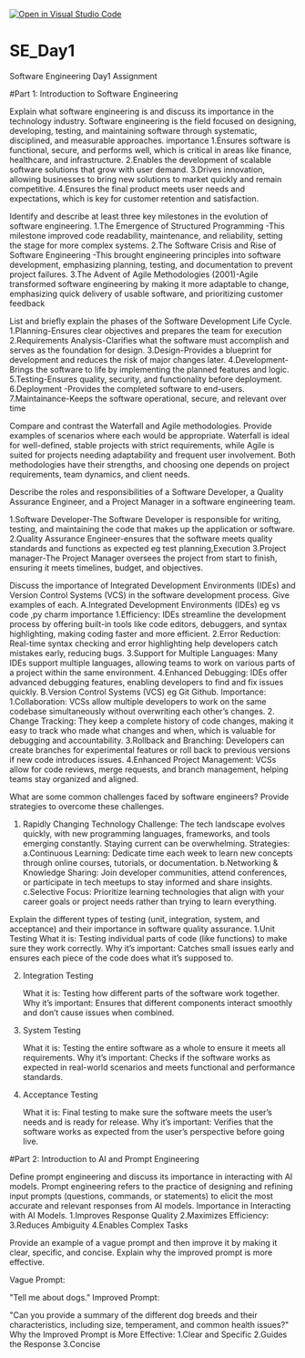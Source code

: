 [![Open in Visual Studio Code](https://classroom.github.com/assets/open-in-vscode-2e0aaae1b6195c2367325f4f02e2d04e9abb55f0b24a779b69b11b9e10269abc.svg)](https://classroom.github.com/online_ide?assignment_repo_id=16960539&assignment_repo_type=AssignmentRepo)
# SE_Day1
Software Engineering Day1 Assignment

#Part 1: Introduction to Software Engineering

Explain what software engineering is and discuss its importance in the technology industry.
Software engineering  is the field focused on designing, developing, testing, and maintaining software through systematic, disciplined, and measurable approaches.
importance 
1.Ensures software is functional, secure, and performs well, which is critical in areas like finance, healthcare, and infrastructure.
2.Enables the development of scalable software solutions that grow with user demand.
3.Drives innovation, allowing businesses to bring new solutions to market quickly and remain competitive.
4.Ensures the final product meets user needs and expectations, which is key for customer retention and satisfaction.

Identify and describe at least three key milestones in the evolution of software engineering.
1.The Emergence of Structured Programming -This milestone improved code readability, maintenance, and reliability, setting the stage for more complex systems.
2.The Software Crisis and Rise of Software Engineering -This brought engineering principles into software development, emphasizing planning, testing, and documentation to prevent project failures.
3.The Advent of Agile Methodologies (2001)-Agile transformed software engineering by making it more adaptable to change, emphasizing quick delivery of usable software, and prioritizing customer feedback

List and briefly explain the phases of the Software Development Life Cycle.
1.Planning-Ensures clear objectives and prepares the team for execution
2.Requirements Analysis-Clarifies what the software must accomplish and serves as the foundation for design.
3.Design-Provides a blueprint for development and reduces the risk of major changes later.
4.Development-Brings the software to life by implementing the planned features and logic.
5.Testing-Ensures quality, security, and functionality before deployment.
6.Deployment -Provides the completed software to end-users.
7.Maintainance-Keeps the software operational, secure, and relevant over time


Compare and contrast the Waterfall and Agile methodologies. Provide examples of scenarios where each would be appropriate.
 Waterfall is ideal for well-defined, stable projects with strict requirements, while Agile is suited for projects needing adaptability and frequent user involvement. Both methodologies have their strengths, and choosing one depends on project requirements, team dynamics, and client needs.


Describe the roles and responsibilities of a Software Developer, a Quality Assurance Engineer, and a Project Manager in a software engineering team.

1.Software Developer-The Software Developer is responsible for writing, testing, and maintaining the code that makes up the application or software.
2.Quality Assurance Engineer-ensures that the software meets quality standards and functions as expected eg test planning,Execution
3.Project manager-The Project Manager oversees the project from start to finish, ensuring it meets timelines, budget, and objectives.

Discuss the importance of Integrated Development Environments (IDEs) and Version Control Systems (VCS) in the software development process. Give examples of each.
A.Integrated Development Environments (IDEs) eg vs code ,py charm
importance
1.Efficiency: IDEs streamline the development process by offering built-in tools like code editors, debuggers, and syntax highlighting, making coding faster and more efficient.
2.Error Reduction: Real-time syntax checking and error highlighting help developers catch mistakes early, reducing bugs.
3.Support for Multiple Languages: Many IDEs support multiple languages, allowing teams to work on various parts of a project within the same environment.
4.Enhanced Debugging: IDEs offer advanced debugging features, enabling developers to find and fix issues quickly.
B.Version Control Systems (VCS) eg Git Github.
Importance:
1.Collaboration: VCSs allow multiple developers to work on the same codebase simultaneously without overwriting each other’s changes.
2. Change Tracking: They keep a complete history of code changes, making it easy to track who made what changes and when, which is valuable for debugging and accountability.
3.Rollback and Branching: Developers can create branches for experimental features or roll back to previous versions if new code introduces issues.
4.Enhanced Project Management: VCSs allow for code reviews, merge requests, and branch management, helping teams stay organized and aligned.

What are some common challenges faced by software engineers? Provide strategies to overcome these challenges.
1. Rapidly Changing Technology
   Challenge: The tech landscape evolves quickly, with new programming languages, frameworks, and tools emerging constantly. Staying current can be overwhelming.
   Strategies:
    a.Continuous Learning: Dedicate time each week to learn new concepts through online courses, tutorials, or documentation.
    b.Networking & Knowledge Sharing: Join developer communities, attend conferences, or participate in tech meetups to stay informed and share insights.
    c.Selective Focus: Prioritize learning technologies that align with your career goals or project needs rather than trying to learn everything.

Explain the different types of testing (unit, integration, system, and acceptance) and their importance in software quality assurance.
1.Unit Testing
What it is: Testing individual parts of code (like functions) to make sure they work correctly.
Why it’s important: Catches small issues early and ensures each piece of the code does what it’s supposed to.

2. Integration Testing

    What it is: Testing how different parts of the software work together.
    Why it’s important: Ensures that different components interact smoothly and don’t cause issues when combined.

3. System Testing

    What it is: Testing the entire software as a whole to ensure it meets all requirements.
    Why it’s important: Checks if the software works as expected in real-world scenarios and meets functional and performance standards.

4. Acceptance Testing

    What it is: Final testing to make sure the software meets the user’s needs and is ready for release.
    Why it’s important: Verifies that the software works as expected from the user’s perspective before going live.


#Part 2: Introduction to AI and Prompt Engineering


Define prompt engineering and discuss its importance in interacting with AI models.
Prompt engineering refers to the practice of designing and refining input prompts (questions, commands, or statements) to elicit the most accurate and relevant responses from AI models.
Importance in Interacting with AI Models.
1.Improves Response Quality
2.Maximizes Efficiency:
3.Reduces Ambiguity
4.Enables Complex Tasks


Provide an example of a vague prompt and then improve it by making it clear, specific, and concise. Explain why the improved prompt is more effective.

Vague Prompt:

"Tell me about dogs."
Improved Prompt:

"Can you provide a summary of the different dog breeds and their characteristics, including size, temperament, and common health issues?"
Why the Improved Prompt is More Effective:
1.Clear and Specific
2.Guides the Response
3.Concise
